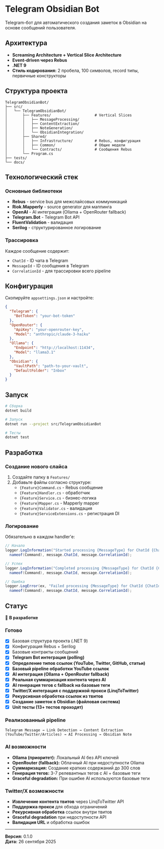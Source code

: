 # Telegram Obsidian Bot

Telegram-бот для автоматического создания заметок в Obsidian на основе сообщений пользователя.

## Архитектура

- **Screaming Architecture + Vertical Slice Architecture**
- **Event-driven через Rebus**
- **.NET 9**
- **Стиль кодирования:** 2 пробела, 100 символов, record типы, первичные конструкторы

## Структура проекта

```
TelegramObsidianBot/
├── src/
│   └── TelegramObsidianBot/
│       ├── Features/                    # Vertical Slices
│       │   ├── MessageProcessing/
│       │   ├── ContentExtraction/
│       │   ├── NoteGeneration/
│       │   └── ObsidianIntegration/
│       ├── Shared/
│       │   ├── Infrastructure/          # Rebus, конфигурация
│       │   ├── Common/                  # Общие модели
│       │   └── Contracts/               # Сообщения Rebus
│       └── Program.cs
├── tests/
└── docs/
```

## Технологический стек

### Основные библиотеки
- **Rebus** - service bus для межслайсовых коммуникаций
- **Riok.Mapperly** - source generator для маппинга
- **OpenAI** - AI интеграция (Ollama + OpenRouter fallback)
- **Telegram.Bot** - Telegram Bot API
- **FluentValidation** - валидация
- **Serilog** - структурированное логирование

### Трассировка
Каждое сообщение содержит:
- `ChatId` - ID чата в Telegram
- `MessageId` - ID сообщения в Telegram  
- `CorrelationId` - для трассировки всего pipeline

## Конфигурация

Скопируйте `appsettings.json` и настройте:

```json
{
  "Telegram": {
    "BotToken": "your-bot-token"
  },
  "OpenRouter": {
    "ApiKey": "your-openrouter-key",
    "Model": "anthropic/claude-3-haiku"
  },
  "Ollama": {
    "Endpoint": "http://localhost:11434",
    "Model": "llama3.1"
  },
  "Obsidian": {
    "VaultPath": "path-to-your-vault",
    "DefaultFolder": "Inbox"
  }
}
```

## Запуск

```bash
# Сборка
dotnet build

# Запуск
dotnet run --project src/TelegramObsidianBot

# Тесты
dotnet test
```

## Разработка

### Создание нового слайса

1. Создайте папку в `Features/`
2. Добавьте файлы согласно структуре:
   - `{Feature}Command.cs` - Rebus сообщение
   - `{Feature}Handler.cs` - обработчик
   - `{Feature}Service.cs` - бизнес-логика
   - `{Feature}Mapper.cs` - Mapperly mapper
   - `{Feature}Validator.cs` - валидация
   - `{Feature}ServiceExtensions.cs` - регистрация DI

### Логирование

Обязательно в каждом handler'е:
```csharp
// Начало
logger.LogInformation("Started processing {MessageType} for ChatId {ChatId} | {CorrelationId}", 
  nameof(Command), message.ChatId, message.CorrelationId);

// Успех
logger.LogInformation("Completed processing {MessageType} for ChatId {ChatId} | {CorrelationId}", 
  nameof(Command), message.ChatId, message.CorrelationId);

// Ошибка
logger.LogError(ex, "Failed processing {MessageType} for ChatId {ChatId} | {CorrelationId}", 
  nameof(Command), message.ChatId, message.CorrelationId);
```

## Статус

🚧 **В разработке**

### Готово
- [x] Базовая структура проекта (.NET 9)
- [x] Конфигурация Rebus + Serilog
- [x] Базовые контракты сообщений
- [x] **Telegram Bot интеграция (polling)**
- [x] **Определение типов ссылок (YouTube, Twitter, GitHub, статьи)**
- [x] **Базовый pipeline обработки YouTube ссылок**
- [x] **AI интеграция (Ollama + OpenRouter fallback)**
- [x] **Реальная суммаризация контента через AI**
- [x] **AI генерация тегов с fallback на базовые теги**
- [x] **Twitter/X интеграция с поддержкой прокси (LinqToTwitter)**
- [x] **Рекурсивная обработка ссылок из твитов**
- [x] **Создание заметок в Obsidian (файловая система)**
- [x] **Unit тесты (13+ тестов проходят)**

### Реализованный pipeline
```
Telegram Message → Link Detection → Content Extraction (YouTube/Twitter/Articles) → AI Processing → Obsidian Note
```

### AI возможности
- **Ollama (приоритет):** Локальный AI без API ключей
- **OpenRouter (fallback):** Облачный AI при недоступности Ollama
- **Суммаризация:** Создание кратких содержаний до 300 слов
- **Генерация тегов:** 3-7 релевантных тегов с AI + базовые теги
- **Graceful degradation:** При ошибке AI используются базовые теги

### Twitter/X возможности
- **Извлечение контента твитов** через LinqToTwitter API
- **Поддержка прокси** для обхода ограничений
- **Рекурсивная обработка** ссылок внутри твитов
- **Graceful degradation** при недоступности API
- **Валидация URL** и обработка ошибок

---

**Версия:** 0.1.0  
**Дата:** 26 сентября 2025